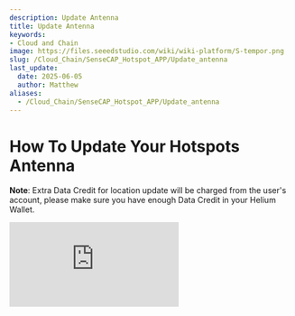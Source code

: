 ```yaml
---
description: Update Antenna
title: Update Antenna
keywords:
- Cloud and Chain
image: https://files.seeedstudio.com/wiki/wiki-platform/S-tempor.png
slug: /Cloud_Chain/SenseCAP_Hotspot_APP/Update_antenna
last_update:
  date: 2025-06-05
  author: Matthew
aliases:
  - /Cloud_Chain/SenseCAP_Hotspot_APP/Update_antenna
---
```



**How To Update Your Hotspots Antenna**
=======================================

**Note**: Extra Data Credit for location update will be charged from the user's account, please make sure you have enough Data Credit in your Helium Wallet.

<iframe width={560} height={315} src="https://www.youtube.com/embed/fLAtIrD8644" title="YouTube video player" frameBorder={0} allow="accelerometer; autoplay; clipboard-write; encrypted-media; gyroscope; picture-in-picture; web-share" allowFullScreen />
